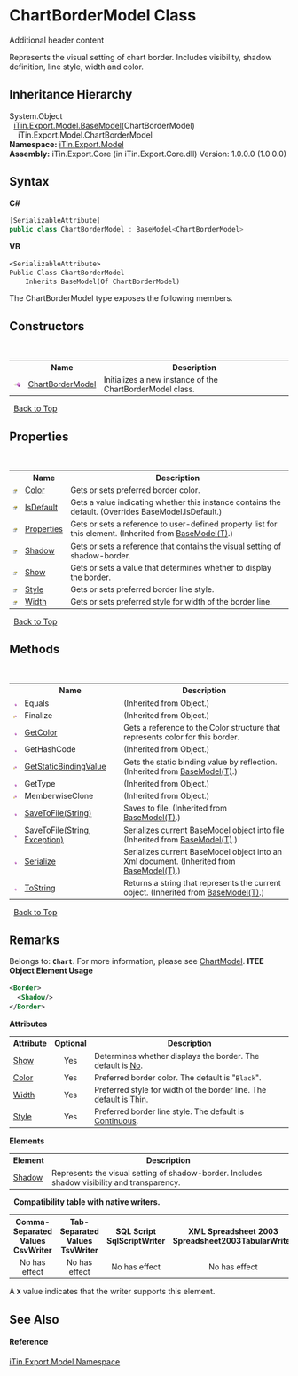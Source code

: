 # ChartBorderModel Class
Additional header content 

Represents the visual setting of chart border. Includes visibility, shadow definition, line style, width and color.


## Inheritance Hierarchy
System.Object<br />&nbsp;&nbsp;<a href="T_iTin_Export_Model_BaseModel_1">iTin.Export.Model.BaseModel</a>(ChartBorderModel)<br />&nbsp;&nbsp;&nbsp;&nbsp;iTin.Export.Model.ChartBorderModel<br />
**Namespace:**&nbsp;<a href="N_iTin_Export_Model">iTin.Export.Model</a><br />**Assembly:**&nbsp;iTin.Export.Core (in iTin.Export.Core.dll) Version: 1.0.0.0 (1.0.0.0)

## Syntax

**C#**<br />
``` C#
[SerializableAttribute]
public class ChartBorderModel : BaseModel<ChartBorderModel>
```

**VB**<br />
``` VB
<SerializableAttribute>
Public Class ChartBorderModel
	Inherits BaseModel(Of ChartBorderModel)
```

The ChartBorderModel type exposes the following members.


## Constructors
&nbsp;<table><tr><th></th><th>Name</th><th>Description</th></tr><tr><td>![Public method](media/pubmethod.gif "Public method")</td><td><a href="M_iTin_Export_Model_ChartBorderModel__ctor">ChartBorderModel</a></td><td>
Initializes a new instance of the ChartBorderModel class.</td></tr></table>&nbsp;
<a href="#chartbordermodel-class">Back to Top</a>

## Properties
&nbsp;<table><tr><th></th><th>Name</th><th>Description</th></tr><tr><td>![Public property](media/pubproperty.gif "Public property")</td><td><a href="P_iTin_Export_Model_ChartBorderModel_Color">Color</a></td><td>
Gets or sets preferred border color.</td></tr><tr><td>![Public property](media/pubproperty.gif "Public property")</td><td><a href="P_iTin_Export_Model_ChartBorderModel_IsDefault">IsDefault</a></td><td>
Gets a value indicating whether this instance contains the default.
 (Overrides BaseModel.IsDefault.)</td></tr><tr><td>![Public property](media/pubproperty.gif "Public property")</td><td><a href="P_iTin_Export_Model_BaseModel_1_Properties">Properties</a></td><td>
Gets or sets a reference to user-defined property list for this element.
 (Inherited from <a href="T_iTin_Export_Model_BaseModel_1">BaseModel(T)</a>.)</td></tr><tr><td>![Public property](media/pubproperty.gif "Public property")</td><td><a href="P_iTin_Export_Model_ChartBorderModel_Shadow">Shadow</a></td><td>
Gets or sets a reference that contains the visual setting of shadow-border.</td></tr><tr><td>![Public property](media/pubproperty.gif "Public property")</td><td><a href="P_iTin_Export_Model_ChartBorderModel_Show">Show</a></td><td>
Gets or sets a value that determines whether to display the border.</td></tr><tr><td>![Public property](media/pubproperty.gif "Public property")</td><td><a href="P_iTin_Export_Model_ChartBorderModel_Style">Style</a></td><td>
Gets or sets preferred border line style.</td></tr><tr><td>![Public property](media/pubproperty.gif "Public property")</td><td><a href="P_iTin_Export_Model_ChartBorderModel_Width">Width</a></td><td>
Gets or sets preferred style for width of the border line.</td></tr></table>&nbsp;
<a href="#chartbordermodel-class">Back to Top</a>

## Methods
&nbsp;<table><tr><th></th><th>Name</th><th>Description</th></tr><tr><td>![Public method](media/pubmethod.gif "Public method")</td><td>Equals</td><td> (Inherited from Object.)</td></tr><tr><td>![Protected method](media/protmethod.gif "Protected method")</td><td>Finalize</td><td> (Inherited from Object.)</td></tr><tr><td>![Public method](media/pubmethod.gif "Public method")</td><td><a href="M_iTin_Export_Model_ChartBorderModel_GetColor">GetColor</a></td><td>
Gets a reference to the Color structure that represents color for this border.</td></tr><tr><td>![Public method](media/pubmethod.gif "Public method")</td><td>GetHashCode</td><td> (Inherited from Object.)</td></tr><tr><td>![Protected method](media/protmethod.gif "Protected method")</td><td><a href="M_iTin_Export_Model_BaseModel_1_GetStaticBindingValue">GetStaticBindingValue</a></td><td>
Gets the static binding value by reflection.
 (Inherited from <a href="T_iTin_Export_Model_BaseModel_1">BaseModel(T)</a>.)</td></tr><tr><td>![Public method](media/pubmethod.gif "Public method")</td><td>GetType</td><td> (Inherited from Object.)</td></tr><tr><td>![Protected method](media/protmethod.gif "Protected method")</td><td>MemberwiseClone</td><td> (Inherited from Object.)</td></tr><tr><td>![Public method](media/pubmethod.gif "Public method")</td><td><a href="M_iTin_Export_Model_BaseModel_1_SaveToFile">SaveToFile(String)</a></td><td>
Saves to file.
 (Inherited from <a href="T_iTin_Export_Model_BaseModel_1">BaseModel(T)</a>.)</td></tr><tr><td>![Public method](media/pubmethod.gif "Public method")</td><td><a href="M_iTin_Export_Model_BaseModel_1_SaveToFile_1">SaveToFile(String, Exception)</a></td><td>
Serializes current BaseModel object into file
 (Inherited from <a href="T_iTin_Export_Model_BaseModel_1">BaseModel(T)</a>.)</td></tr><tr><td>![Public method](media/pubmethod.gif "Public method")</td><td><a href="M_iTin_Export_Model_BaseModel_1_Serialize">Serialize</a></td><td>
Serializes current BaseModel object into an Xml document.
 (Inherited from <a href="T_iTin_Export_Model_BaseModel_1">BaseModel(T)</a>.)</td></tr><tr><td>![Public method](media/pubmethod.gif "Public method")</td><td><a href="M_iTin_Export_Model_BaseModel_1_ToString">ToString</a></td><td>
Returns a string that represents the current object.
 (Inherited from <a href="T_iTin_Export_Model_BaseModel_1">BaseModel(T)</a>.)</td></tr></table>&nbsp;
<a href="#chartbordermodel-class">Back to Top</a>

## Remarks

Belongs to: <strong>`Chart`</strong>. For more information, please see <a href="T_iTin_Export_Model_ChartModel">ChartModel</a>. 
**ITEE Object Element Usage**<br />
``` XML
<Border>
  <Shadow/>
</Border>
```


<strong>Attributes</strong><table><tr><th>Attribute</th><th>Optional</th><th>Description</th></tr><tr><td><a href="P_iTin_Export_Model_ChartBorderModel_Show">Show</a></td><td align="center">Yes</td><td>Determines whether displays the border. The default is <a href="T_iTin_Export_Model_YesNo">No</a>.</td></tr><tr><td><a href="P_iTin_Export_Model_ChartBorderModel_Color">Color</a></td><td align="center">Yes</td><td>Preferred border color. The default is "`Black`".</td></tr><tr><td><a href="P_iTin_Export_Model_ChartBorderModel_Width">Width</a></td><td align="center">Yes</td><td>Preferred style for width of the border line. The default is <a href="T_iTin_Export_Model_KnownWidthLineStyle">Thin</a>.</td></tr><tr><td><a href="P_iTin_Export_Model_ChartBorderModel_Style">Style</a></td><td align="center">Yes</td><td>Preferred border line style. The default is <a href="T_iTin_Export_Model_KnownLineStyle">Continuous</a>.</td></tr></table><strong>Elements</strong>
&nbsp;<table><tr><th>Element</th><th>Description</th></tr><tr><td><a href="P_iTin_Export_Model_ChartBorderModel_Shadow">Shadow</a></td><td>Represents the visual setting of shadow-border. Includes shadow visibility and transparency.</td></tr></table>&nbsp;
<strong>Compatibility table with native writers.</strong><table><tr><th>Comma-Separated Values<br />CsvWriter</th><th>Tab-Separated Values<br />TsvWriter</th><th>SQL Script<br />SqlScriptWriter</th><th>XML Spreadsheet 2003<br />Spreadsheet2003TabularWriter</th></tr><tr><td align="center">No has effect</td><td align="center">No has effect</td><td align="center">No has effect</td><td align="center">No has effect</td></tr></table> A <strong>`X`</strong> value indicates that the writer supports this element.


## See Also


#### Reference
<a href="N_iTin_Export_Model">iTin.Export.Model Namespace</a><br />